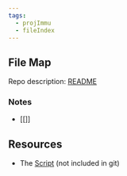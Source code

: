 ```yaml
---
tags:
  - projImmu
  - fileIndex
---
```

## File Map

Repo description: [README](README.md) 

### Notes

- [[]]

## Resources

- The [Script](resources/BNITM_Script_Immunologie-Praktikum.pdf) (not included in git)